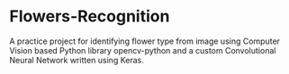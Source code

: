 # Flowers-Recognition
A practice project for identifying flower type from image using Computer Vision based Python library opencv-python and a custom Convolutional Neural Network written using Keras.

